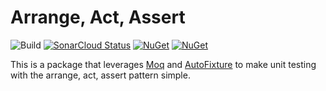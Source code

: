 # Arrange, Act, Assert

![Build](https://github.com/smokedlinq/A3/workflows/Build/badge.svg)
[![SonarCloud Status](https://sonarcloud.io/api/project_badges/measure?project=smokedlinq_A3&metric=alert_status)](https://sonarcloud.io/dashboard?id=smokedlinq_A3)
[![NuGet](https://img.shields.io/nuget/dt/A3.svg)](https://www.nuget.org/packages/A3)
[![NuGet](https://img.shields.io/nuget/vpre/A3.svg)](https://www.nuget.org/packages/A3)

This is a package that leverages [Moq]() and [AutoFixture]() to make unit testing with the arrange, act, assert pattern simple.
